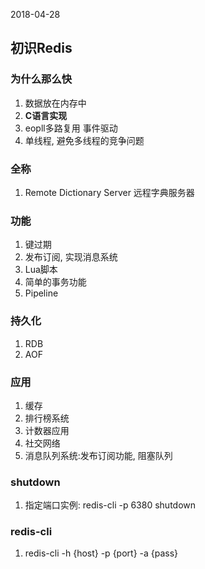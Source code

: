 2018-04-28

## 初识Redis


### 为什么那么快
1. 数据放在内存中
2. **C语言实现**
3. eopll多路复用 事件驱动
3. 单线程, 避免多线程的竞争问题

### 全称
1. Remote Dictionary Server 远程字典服务器

### 功能
1. 键过期
2. 发布订阅, 实现消息系统
3. Lua脚本
4. 简单的事务功能
5. Pipeline

### 持久化
1. RDB
2. AOF

### 应用
1. 缓存
2. 排行榜系统
3. 计数器应用
4. 社交网络
5. 消息队列系统:发布订阅功能, 阻塞队列


### shutdown
1. 指定端口实例: redis-cli -p 6380 shutdown

### redis-cli
1. redis-cli -h {host} -p {port} -a {pass}